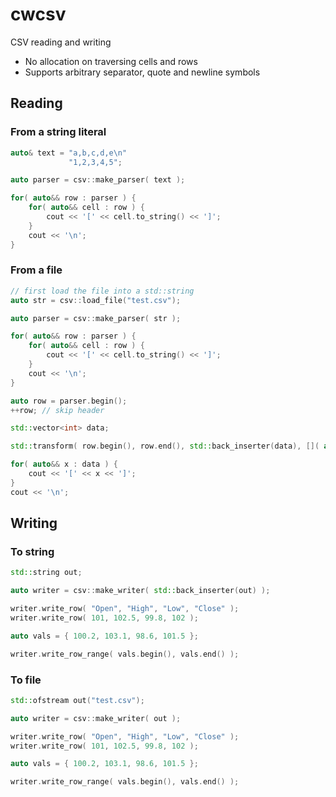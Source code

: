 # cwcsv

CSV reading and writing

* No allocation on traversing cells and rows
* Supports arbitrary separator, quote and newline symbols


## Reading

### From a string literal

```cpp
auto& text = "a,b,c,d,e\n"
             "1,2,3,4,5";

auto parser = csv::make_parser( text );

for( auto&& row : parser ) {
	for( auto&& cell : row ) {
		cout << '[' << cell.to_string() << ']';
	}
	cout << '\n';
}
```

### From a file

```cpp
// first load the file into a std::string
auto str = csv::load_file("test.csv");

auto parser = csv::make_parser( str );

for( auto&& row : parser ) {
	for( auto&& cell : row ) {
		cout << '[' << cell.to_string() << ']';
	}
	cout << '\n';
}
```

```cpp
auto row = parser.begin();
++row; // skip header

std::vector<int> data;

std::transform( row.begin(), row.end(), std::back_inserter(data), []( auto&& x ){ return x.to_int(); });

for( auto&& x : data ) {
	cout << '[' << x << ']';
}
cout << '\n';
```

## Writing

### To string

```cpp
std::string out;

auto writer = csv::make_writer( std::back_inserter(out) );

writer.write_row( "Open", "High", "Low", "Close" );
writer.write_row( 101, 102.5, 99.8, 102 );

auto vals = { 100.2, 103.1, 98.6, 101.5 };

writer.write_row_range( vals.begin(), vals.end() );
```

### To file

```cpp
std::ofstream out("test.csv");

auto writer = csv::make_writer( out );

writer.write_row( "Open", "High", "Low", "Close" );
writer.write_row( 101, 102.5, 99.8, 102 );

auto vals = { 100.2, 103.1, 98.6, 101.5 };

writer.write_row_range( vals.begin(), vals.end() );
```
